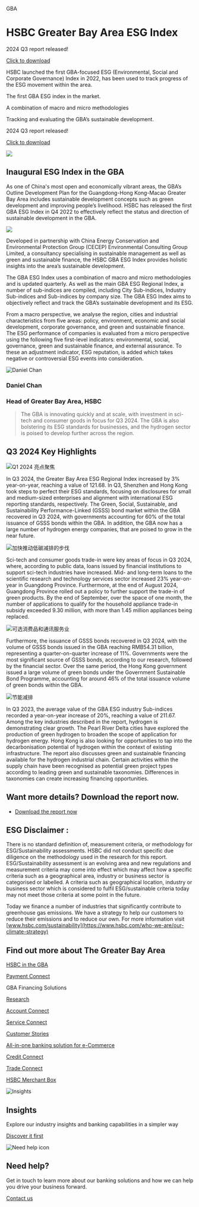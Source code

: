 GBA

# HSBC Greater Bay Area ESG Index

2024 Q3 report released!

[Click to download](/-/media/media/hong-kong/pdfs/products/esg-index-2024-q3-report-en.pdf)

HSBC launched the first GBA-focused ESG (Environmental, Social and Corporate Governance) Index in 2022, has been used to track progress of the ESG movement within the area.

The first GBA ESG index in the market.

A combination of macro and micro methodologies

Tracking and evaluating the GBA’s sustainable development.

2024 Q3 report released!

[Click to download](/-/media/media/hong-kong/pdfs/products/esg-index-2024-q3-report-en.pdf)

![ ](/-/media/media/hong-kong/images/products/gba-esg-index-overview-2200-1600.jpg?h=1200&iar=0&w=2133&hash=FB2843389FFD45850D35061B87562AAF " ")

## Inaugural ESG Index in the GBA

As one of China's most open and economically vibrant areas, the GBA’s Outline Development Plan for the Guangdong-Hong Kong-Macao Greater Bay Area includes sustainable development concepts such as green development and improving people’s livelihood. HSBC has released the first GBA ESG Index in Q4 2022 to effectively reflect the status and direction of sustainable development in the GBA.

![ ](/-/media/media/hong-kong/images/products/gba-esg-index-image-02.jpg?h=390&iar=0&w=696&hash=4BDFCA57122236B192E22F1B18A1C9A7 " ")

Developed in partnership with China Energy Conservation and Environmental Protection Group (CECEP) Environmental Consulting Group Limited, a consultancy specialising in sustainable management as well as green and sustainable finance, the HSBC GBA ESG Index provides holistic insights into the area’s sustainable development.

The GBA ESG Index uses a combination of macro and micro methodologies and is updated quarterly. As well as the main GBA ESG Regional Index, a number of sub-indices are compiled, including City Sub-indices, Industry Sub-indices and Sub-indices by company size. The GBA ESG Index aims to objectively reflect and track the GBA’s sustainable development and its ESG.

From a macro perspective, we analyse the region, cities and industrial characteristics from five areas: policy, environment, economic and social development, corporate governance, and green and sustainable finance. The ESG performance of companies is evaluated from a micro perspective using the following five first-level indicators: environmental, social, governance, green and sustainable finance, and external assurance. To these an adjustment indicator, ESG reputation, is added which takes negative or controversial ESG events into consideration.

![Daniel Chan   ](/-/media/media/hong-kong/images/campaigns/daniel-chan-new.png?h=341&iar=0&w=425&hash=256EDA6BDB2E9A679D29A9760E42700D "Daniel Chan   ")

### Daniel Chan

### Head of Greater Bay Area, HSBC

> The GBA is innovating quickly and at scale, with investment in sci-tech and consumer goods in focus for Q3 2024. The GBA is also bolstering its ESG standards for businesses, and the hydrogen sector is poised to develop further across the region.

## Q3 2024 Key Highlights

![Q1 2024 亮点聚焦](/-/media/media/hong-kong/images/products/gba-esg-index-report-topline-highlight-01.jpg?h=734&iar=0&w=976&hash=64FBCE3BCD624C15EC88890DE8F89B38 "Q1 2024 亮点聚焦")

In Q3 2024, the Greater Bay Area ESG Regional Index increased by 3% year-on-year, reaching a value of 121.68. In Q3, Shenzhen and Hong Kong took steps to perfect their ESG standards, focusing on disclosures for small and medium-sized enterprises and alignment with international ESG reporting standards, respectively. The Green, Social, Sustainable, and Sustainability Performance-Linked (GSSS) bond market within the GBA recovered in Q3 2024, with governments accounting for 60% of the total issuance of GSSS bonds within the GBA. In addition, the GBA now has a large number of hydrogen energy companies, that are poised to grow in the near future.

![加快推动低碳减排的步伐](/-/media/media/hong-kong/images/products/gba-esg-index-report-topline-highlight-02.jpg?h=734&iar=0&w=976&hash=151565681ADF6EC06C6641BB2E6C2A54 "加快推动低碳减排的步伐")

Sci-tech and consumer goods trade-in were key areas of focus in Q3 2024, where, according to public data, loans issued by financial institutions to support sci-tech industries have increased. Mid- and long-term loans to the scientific research and technology services sector increased 23% year-on-year in Guangdong Province. Furthermore, at the end of August 2024, Guangdong Province rolled out a policy to further support the trade-in of green products. By the end of September, over the space of one month, the number of applications to qualify for the household appliance trade-in subsidy exceeded 9.30 million, with more than 1.45 million appliances being replaced.

![可选消费品和通讯服务业](/-/media/media/hong-kong/images/products/gba-esg-index-report-topline-highlight-03.jpg?h=734&iar=0&w=976&hash=FF4B8B1CBA24BA682746299B3642514C "可选消费品和通讯服务业")

Furthermore, the issuance of GSSS bonds recovered in Q3 2024, with the volume of GSSS bonds issued in the GBA reaching RMB54.31 billion, representing a quarter-on-quarter increase of 11%. Governments were the most significant source of GSSS bonds, according to our research, followed by the financial sector. Over the same period, the Hong Kong government issued a large volume of green bonds under the Government Sustainable Bond Programme, accounting for around 46% of the total issuance volume of green bonds within the GBA.

![节能减排](/-/media/media/hong-kong/images/products/gba-esg-index-report-topline-highlight-04.jpg?h=734&iar=0&w=976&hash=FBE516C561CB1BEC7B3BC87C804B5C90 "节能减排")

In Q3 2023, the average value of the GBA ESG industry Sub-indices recorded a year-on-year increase of 20%, reaching a value of 211.67. Among the key industries described in the report, hydrogen is demonstrating clear growth. The Pearl River Delta cities have explored the production of green hydrogen to broaden the scope of application for hydrogen energy. Hong Kong is also looking for opportunities to tap into the decarbonisation potential of hydrogen within the context of existing infrastructure. The report also discusses green and sustainable financing available for the hydrogen industrial chain. Certain activities within the supply chain have been recognised as potential green project types according to leading green and sustainable taxonomies. Differences in taxonomies can create increasing financing opportunities.

## Want more details? Download the report now.

* [Download the report now](/-/media/media/hong-kong/pdfs/products/esg-index-2024-q3-report-en.pdf?download=1)

## ESG Disclaimer :

There is no standard definition of, measurement criteria, or methodology for ESG/Sustainability assessments. HSBC did not conduct specific due diligence on the methodology used in the research for this report. ESG/Sustainability assessment is an evolving area and new regulations and measurement criteria may come into effect which may affect how a specific criteria such as a geographical area, industry or business sector is categorised or labelled. A criteria such as geographical location, industry or business sector which is considered to fulfil ESG/sustainable criteria today may not meet those criteria at some point in the future.

Today we finance a number of industries that significantly contribute to greenhouse gas emissions. We have a strategy to help our customers to reduce their emissions and to reduce our own. For more information visit [www.hsbc.com/sustainability](https://www.hsbc.com/who-we-are/our-climate-strategy)

## Find out more about The Greater Bay Area

[HSBC in the GBA](/en-gb/products/hsbc-in-the-gba)

[Payment Connect](/en-gb/products/gba-payment-connect)

GBA Financing Solutions

[Research](/en-gb/products/gba-research)

[Account Connect](/en-gb/products/gba-account-connect)

[Service Connect](/en-gb/products/gba-service-connect)

[Customer Stories](/en-gb/products/gba-insights)

[All-in-one banking solution for e-Commerce](/en-gb/campaigns/hsbc-ecommerce)

[Credit Connect](/en-gb/products/gba-credit-connect)

[Trade Connect](/en-gb/products/gba-trade-connect)

[HSBC Merchant Box](/en-gb/products/hsbc-merchant-box)

![Insights](/-/media/media/product-solution/theme-type/img-onboarding.png?h=1413&iar=0&w=1440&hash=0E9CE212C1F6AFCE9D0FE384CA6DCC0A "Insights")

## Insights

Explore our industry insights and banking capabilities in a simpler way

[Discover it first](/en-gb/insights)

![Need help icon](/-/media/media/common/images/contact-us-img.png?h=604&iar=0&w=768&hash=A5675187A2C4B175E0CA7B5AD27C3A66 "Need help icon")

## Need help?

Get in touch to learn more about our banking solutions and how we can help you drive your business forward.

[Contact us](/en-gb/arrange-a-call-back-general)